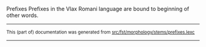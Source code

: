 Prefixes
Prefixes in the Vlax Romani language are bound to beginning of other words.

* * *

<small>This (part of) documentation was generated from [src/fst/morphology/stems/prefixes.lexc](https://github.com/giellalt/lang-rmy/blob/main/src/fst/morphology/stems/prefixes.lexc)</small>

---

